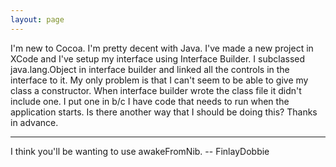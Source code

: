 ```yaml
---
layout: page
---
```


I'm new to Cocoa.  I'm pretty decent with Java.  I've made a new project in XCode and I've setup my interface using Interface Builder.  I subclassed java.lang.Object in interface builder and linked all the controls in the interface to it.  My only problem is that I can't seem to be able to give my class a constructor.  When interface builder wrote the class file it didn't include one.  I put one in b/c I have code that needs to run when the application starts.  Is there another way that I should be doing this?  Thanks in advance.

----

I think you'll be wanting to use awakeFromNib. -- FinlayDobbie
